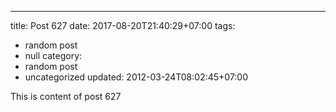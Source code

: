 ---
title: Post 627
date: 2017-08-20T21:40:29+07:00
tags:
  - random post
  - null
category:
  - random post
  - uncategorized
updated: 2012-03-24T08:02:45+07:00

This is content of post 627